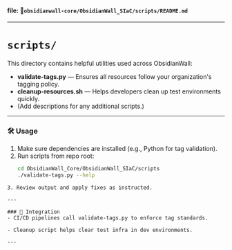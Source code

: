 
#### file: 📁`obsidianwall-core/ObsidianWall_SIaC/scripts/README.md`

---

# `scripts/`

This directory contains helpful utilities used across ObsidianWall:

- **validate-tags.py** — Ensures all resources follow your organization's tagging policy.
- **cleanup-resources.sh** — Helps developers clean up test environments quickly.
- (Add descriptions for any additional scripts.)

---

### 🛠️ Usage

1. Make sure dependencies are installed (e.g., Python for tag validation).
2. Run scripts from repo root:
   ```bash
   cd ObsidianWall_Core/ObsidianWall_SIaC/scripts
   ./validate-tags.py --help
  ```
3. Review output and apply fixes as instructed.  

---

### 📌 Integration
- CI/CD pipelines call validate-tags.py to enforce tag standards.

 - Cleanup script helps clear test infra in dev environments.

---

